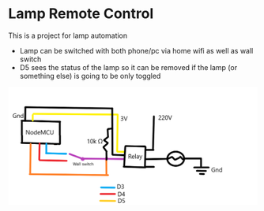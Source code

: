 # Lamp Remote Control

This is a project for lamp automation

- Lamp can be switched with both phone/pc via home wifi as well as wall switch
- D5 sees the status of the lamp so it can be removed if the lamp (or something else) is going to be only toggled

![Lamp Automation Schematic](schematic.png)
